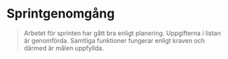 Sprintgenomgång
===============

> Arbetet för sprinten har gått bra enligt planering. Uppgifterna i listan är genomförda. Samtliga funktioner fungerar 
enligt kraven och därmed är målen uppfyllda.

